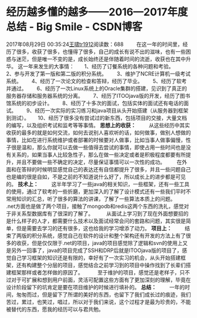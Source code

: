 # 经历越多懂的越多——2016—2017年度总结 - Big Smile - CSDN博客
2017年08月29日 00:35:24[王啸tr1912](https://me.csdn.net/tr1912)阅读数：688
        在这一年的时间里，经历了很多，收获了很多，也懂得了很多，自己的成长有说不出的滋味，也有一些困惑与迷茫，但是唯一不变的是，成长始终还是伴随着时间的流逝，收获也在其中升华。
这一年来发生的大事情：
      1、经历了订餐系统的各种问题和考验。
      2、参与开发了第一版和第二版的积分系统。
      3、维护了NCRE计算机一级考试系统。
      4、经历了一次论文的检查和答辩，经历了毕业。
      5、经历了软考并通过。
      6、经历了一次Linux系统上的Oracle集群的搭建，见识到了真正的服务器存储和服务器系统的分离。
      7、经历了ITOOjava版的开发，经历了图书馆系统的初步设计。
      8、经历了十多次的面试，包括实体的面试还有电话的面试。
      9、经历一次实际的实习练习和java项目从头开始搭建（从服务器到框架到测试）。
     10、经历了很多没有尝试过的新东西，包括项目的交接，大量文档的编写，以及组织考试和监考等等事情。
**思想上的收获：**
        从这些经历中其实收获的最多的就是如何交流，如何去说别人喜欢听的话，如何做事，做别人想做的事情，比如在进行系统维护或者部署的时候要对人做事，比如当事人做事偏慢，性子很是温和，那么你就可以去做一些值得去尝试的事情，即使占用一些时间也是没有关系的，如果当事人比较急性子，那么在做一些决定或者是积极程度都要有所提升，并且不要做一些不确定的决定，尽量保证事情可以一次性的成功。
       在外面和在答辩的时候明显感觉自己的表达还有自信都提升了很多，并且一些问题自己也是编的很是自如，不是之前的不知道说什么好了，所以成长上的进步都是可见的。
**技术上：**
        这半年学习了一些java的相关知识，一些框架，还有一些工具的使用，通过了软考的一些折磨，更加深入的了解了设计模式还有一些我们平时不常用知识的汇总，听了很多的算法的讲课，了解了一些算法本质上的问题。
        .net方面也是做了两个项目，接触了mongodb和redis这两个东西的洗礼，感觉对于非关系型数据库有了很深的了解了。
        从面试上学习到了现在外面想要招的是什么样子的人才，都需要什么技术以及面试经常会问的套路和问题，其实很是简单，但是需要去学习的还有很多，这也给我的学习增添了动力。
**项目上：**
        结束了两版的积分系统，感觉自己在软件的设计和整个架构还有开发的方法上有了很多的收获，但是仅仅限于.net的项目，java的项目感觉除了逻辑和svn的使用上又是另外一回事了，java的项目完成了SSH和DRP后就是ITOOjava版的项目了，感觉自己学习框架的知识还是有限的，幸好有了一次实习的机会，从头开始搭建框架，还有构建整个分层的项目，感觉结合之前学习到的项目中操作找到了长辈们搭建框架那样或者怎样做的原因了。
         至于维护的项目，感觉还是老样子，只不过对于可扩展和想到用户前面，灵活可配置这些方面有了更加深刻的理解，毕竟在设计阶段留下的坑肯定是要在项目维护的时候进行填补的。
**总结：**
        一年的时间，匆匆而过，但是留下了所谓的美好的东西，也留下了我们成长过的痕迹，我们苦过，累过，也笑过，唱过，所以对于我们来说，这个过程才是最为珍贵的，不能被替代的东西，愿我的经历可以与君共勉。
